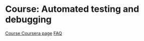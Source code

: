 # Course: Automated testing and debugging

[Course Coursera page](https://www.coursera.org/learn/single-page-web-apps-with-angularjs)
[FAQ](FAQ.md)
